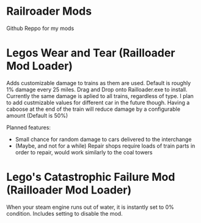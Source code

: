 # Railroader Mods
Github Reppo for my mods

# Legos Wear and Tear (Railloader Mod Loader)
Adds customizable damage to trains as them are used. Default is roughly 1% damage every 25 miles. Drag and Drop onto Railloader.exe to install.
Currently the same damage is aplied to all trains, regardless of type. I plan to add custmizable values for different car in the future though. 
Having a caboose at the end of the train will reduce damage by a configurable amount (Default is 50%)

Planned features:
 - Small chance for random damage to cars delivered to the interchange
 - (Maybe, and not for a while) Repair shops require loads of train parts in order to repair, would work similarly to the coal towers

# Lego's Catastrophic Failure Mod (Railloader Mod Loader)
When your steam engine runs out of water, it is instantly set to 0% condition. Includes setting to disable the mod.
